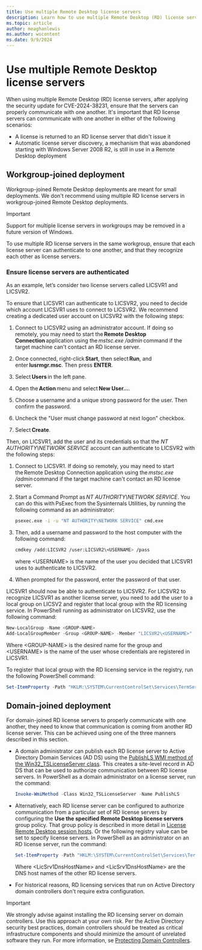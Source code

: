 ```yaml
---
title: Use multiple Remote Desktop license servers
description: Learn how to use multiple Remote Desktop (RD) license servers so that they communicate with one another.
ms.topic: article
author: meaghanlewis
ms.author: wscontent
ms.date: 9/9/2024
---
```


# Use multiple Remote Desktop license servers

When using multiple Remote Desktop (RD) license servers, after applying the security update for CVE-2024-38231, ensure that the servers can properly communicate with one another. It's important that RD license servers can communicate with one another in either of the following scenarios:

- A license is returned to an RD license server that didn't issue it
- Automatic license server discovery, a mechanism that was abandoned starting with Windows Server 2008 R2, is still in use in a Remote Desktop deployment

## Workgroup-joined deployment

Workgroup-joined Remote Desktop deployments are meant for small deployments. We don't recommend using multiple RD license servers in workgroup-joined Remote Desktop deployments. 

> [!IMPORTANT]
> Support for multiple license servers in workgroups may be removed in a future version of Windows.

To use multiple RD license servers in the same workgroup, ensure that each license server can authenticate to one another, and that they recognize each other as license servers.

### Ensure license servers are authenticated

As an example, let’s consider two license servers called LICSVR1 and LICSVR2.

To ensure that LICSVR1 can authenticate to LICSVR2, you need to decide which account LICSVR1 uses to connect to LICSVR2. We recommend creating a dedicated user account on LICSVR2 with the following steps:

1. Connect to LICSVR2 using an administrator account. If doing so remotely, you may need to start the **Remote Desktop Connection** application using the _mstsc.exe /admin_ command if the target machine can't contact an RD license server.

1. Once connected, right-click **Start**, then select **Run**, and enter **lusrmgr.msc**. Then press **ENTER**.

1. Select **Users** in the left pane.

1. Open the **Action** menu and select **New User…**.

1. Choose a username and a unique strong password for the user. Then confirm the password.

1. Uncheck the "User must change password at next logon" checkbox.

1. Select **Create**.

Then, on LICSVR1, add the user and its credentials so that the _NT AUTHORITY\NETWORK SERVICE_ account can authenticate to LICSVR2 with the following steps:

1. Connect to LICSVR1. If doing so remotely, you may need to start the Remote Desktop Connection application using the _mstsc.exe /admin_ command if the target machine can't contact an RD license server.

1. Start a Command Prompt as _NT AUTHORITY\NETWORK SERVICE_. You can do this with PsExec from the Sysinternals Utilities, by running the following command as an administrator:

    ```bash
    psexec.exe -i -u "NT AUTHORITY\NETWORK SERVICE" cmd.exe
    ```

1. Then, add a username and password to the host computer with the following command:

    ```bash
    cmdkey /add:LICSVR2 /user:LICSVR2\<USERNAME> /pass
    ```

   where \<USERNAME> is the name of the user you decided that LICSVR1 uses to authenticate to LICSVR2.

1. When prompted for the password, enter the password of that user.

LICSVR1 should now be able to authenticate to LICSVR2. For LICSVR2 to recognize LICSVR1 as another license server, you need to add the user to a local group on LICSV2 and register that local group with the RD licensing service. In PowerShell running as administrator on LICSVR2, use the following command:

```powershell
New-LocalGroup -Name <GROUP-NAME> 
Add-LocalGroupMember -Group <GROUP-NAME> -Member "LICSVR2\<USERNAME>"
```

Where \<GROUP-NAME> is the desired name for the group and \<USERNAME> is the name of the user whose credentials are registered in LICSVR1.

To register that local group with the RD licensing service in the registry, run the following PowerShell command:

```powershell
Set-ItemProperty -Path "HKLM:\SYSTEM\CurrentControlSet\Services\TermServLicensing\Parameters" -Name " WorkgroupLicenseServerAccountsGroup" -Value "LICSVR2\<GROUP-NAME>" -Type String
```

## Domain-joined deployment

For domain-joined RD license servers to properly communicate with one another, they need to know that communication is coming from another RD license server. This can be achieved using one of the three manners described in this section.

- A domain administrator can publish each RD license server to Active Directory Domain Services (AD DS) using the [PublishLS WMI method of the Win32_TSLicenseServer class](/windows/win32/termserv/publishls-win32-tslicenseserver). This creates a site-level record in AD DS that can be used to authorize communication between RD license servers. In PowerShell as a domain administrator on a license server, run the command:

    ```powershell
    Invoke-WmiMethod -Class Win32_TSLicenseServer -Name PublishLS
    ```

- Alternatively, each RD license server can be configured to authorize communication from a particular set of RD license servers by configuring the **Use the specified Remote Desktop license servers** group policy. That group policy is described in more detail in [License Remote Desktop session hosts](/windows-server/remote/remote-desktop-services/rds-license-session-hosts#configure-licensing-for-an-rds-deployment-that-includes-only-the-rd-session-host-role-and-the-rd-licensing-role). Or the following registry value can be set to specify license servers. In PowerShell as an administrator on an RD license server, run the command:

    ```powershell
    Set-ItemProperty -Path "HKLM:\SYSTEM\CurrentControlSet\Services\TermServLicensing\Parameters" -Name " SpecifiedLicenseServers" -Value "<LicSrv1DnsHostName>","<LicSrv2DnsHostName>" -Type MultiString
    ```

    Where \<LicSrv1DnsHostName> and \<LicSrv1DnsHostName> are the DNS host names of the other RD license servers. 

- For historical reasons, RD licensing services that run on Active Directory domain controllers don't require extra configuration.

> [!IMPORTANT]
> We strongly advise against installing the RD licensing server on domain controllers. Use this approach at your own risk. Per the Active Directory security best practices, domain controllers should be treated as critical infrastructure components and should minimize the amount of unrelated software they run. For more information, se [Protecting Domain Controllers](/windows-server/identity/ad-ds/plan/security-best-practices/avenues-to-compromise#protecting-domain-controllers).
